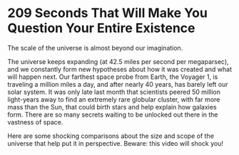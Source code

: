 # 209 Seconds That Will Make You Question Your Entire Existence

The scale of the universe is almost beyond our imagination.

The universe keeps expanding (at 42.5 miles per second per megaparsec), and we constantly form new hypotheses about how it was created and what will happen next. Our farthest space probe from Earth, the Voyager 1, is traveling a million miles a day, and after nearly 40 years, has barely left our solar system. It was only late last month that scientists peered 50 million light-years away to find an extremely rare globular cluster, with far more mass than the Sun, that could birth stars and help explain how galaxies form. There are so many secrets waiting to be unlocked out there in the vastness of space.

Here are some shocking comparisons about the size and scope of the universe that help put it in perspective. Beware: this video will shock you!